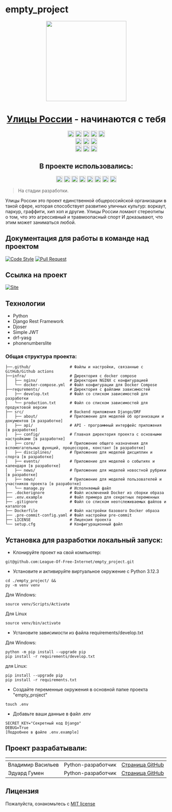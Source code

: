 # empty_project

<div align="center">
<!-- Title: -->
  <a href="https://github.com/League-Of-Free-Internet">
    <img src="https://avatars.githubusercontent.com/u/156543782?s=400&u=7125039f153801ba2b620fd12b655afd690cb7aa&v=4" height="250">
  </a>
  <h1><a href="https://streetrussia.ru/">Улицы России</a> - начинаются с тебя</h1>
<!-- Labels: -->
  <!-- First row: -->
  <a href="https://github.com/League-Of-Free-Internet/empty_project" style="text-decoration: none;">
    <img src="https://img.shields.io/github/contributors/League-Of-Free-Internet/empty_project" height="20" alt="Contributions">
  </a>
  <img src="https://pypi-camo.freetls.fastly.net/18c2771271928b1071e8d436680f9a0abf272294/68747470733a2f2f696d672e736869656c64732e696f2f707970692f762f646a616e676f726573746672616d65776f726b2e737667?style=flat-square" height="20">
  <img src="https://img.shields.io/github/repo-size/League-Of-Free-Internet/empty_project" height="20" alt="repo-size">
  <img src="https://img.shields.io/github/languages/code-size/League-Of-Free-Internet/empty_project" height="20" alt="code-size">
  <a href="https://img.shields.io/github/license/League-Of-Free-Internet/empty_project" style="text-decoration: none;">
    <img src="https://img.shields.io/github/license/League-Of-Free-Internet/empty_project" height="20" alt="license">
  </a>
  <!-- Second row: -->
  <br>
  <a href="https://github.com/League-Of-Free-Internet/empty_project/actions" style="text-decoration: none;">
    <img src="https://img.shields.io/github/actions/workflow/status/League-Of-Free-Internet/empty_project/empty_project_workflow.yml?label=workflow%20build" height="20" alt="GitHub Workflow Status">
  </a>
  <a href="https://github.com/pre-commit/pre-commit" style="text-decoration: none;">
    <img src="https://img.shields.io/badge/pre--commit-enabled-brightgreen?logo=pre-commit&logoColor=white&style=flat-square" height="20" alt="pre-commit">
  </a>
  <a href="https://github.com/psf/black" style="text-decoration: none;">
    <img src="https://img.shields.io/static/v1?label=code%20style&message=black&color=black&style=flat-square" height="20" alt="code style: black">
  </a>
  <!-- Third row: -->
  <br>
  <a href="https://github.com/League-Of-Free-Internet/empty_project/branches" style="text-decoration: none;">
    <img src="https://img.shields.io/github/commit-activity/w/League-Of-Free-Internet/empty_project" height="20" alt="commit-activity">
  </a>
  <a href="https://github.com/League-Of-Free-Internet/empty_project/branches" style="text-decoration: none;">
    <img src="https://img.shields.io/github/last-commit/League-Of-Free-Internet/empty_project" height="20" alt="last-commit">
  </a>
  <a href="https://github.com/orgs/League-Of-Free-Internet/projects/2" style="text-decoration: none;">
    <img src="https://img.shields.io/github/issues/League-Of-Free-Internet/empty_project" height="20" alt="issues">
  </a>

<!-- Short description: -->
  <h2>В проекте использовались:</h2>
  <a href="https://www.python.org/" style="text-decoration: none;">
    <img src="https://img.shields.io/badge/Python-3.12-blue?style=flat&logo=python&logoColor=ffdd54" height="20" alt="python">
  </a>
  <a href="https://www.djangoproject.com/" style="text-decoration: none;">
    <img src="https://img.shields.io/badge/Django-5.0.6-blue?style=flat&logo=django" height="20" alt="django">
  </a>
  <a href="https://www.django-rest-framework.org/" style="text-decoration: none;">
    <img src="https://img.shields.io/badge/DRF-3.15.1-blue?style=flat&logo=rest-framework" height="20" alt="django-rest-framework">
  </a>
  <a href="https://gunicorn.org/" style="text-decoration: none;">
    <img src="https://img.shields.io/badge/Gunicorn-22.0.0-blue?style=flat&logo=gunicorn" height="20" alt="gunicorn">
  </a>
  <a href="https://daviddrysdale.github.io/python-phonenumbers/" style="text-decoration: none;">
    <img src="https://img.shields.io/badge/phonenumberslite-8.13.37-blue?style=flat&logo=phonenumberslite" height="20" alt="python-phonenumbers">
  </a>
  <a href="https://drf-yasg.readthedocs.io/en/stable/readme.html" style="text-decoration: none;">
    <img src="https://img.shields.io/badge/drf_yasg-1.21.7-blue?style=flat&logo=drf-yasg" height="20" alt="drf-yasg">
  </a>
  <a href="https://django-rest-framework-simplejwt.readthedocs.io/en/latest/" style="text-decoration: none;">
    <img src="https://img.shields.io/badge/simplejwt-5.3.1-blue?style=flat&logo=simplejwt" height="20" alt="django-rest-framework-simplejwt">
  </a>
  <a href="https://www.docker.com/" style="text-decoration: none;">
    <img src="https://img.shields.io/badge/Docker-new-blue?style=flat&logo=docker" height="20" alt="docker">
  </a>
  
</div>

> На стадии разработки.

Улицы России это проект единственной общероссийской организации в такой сфере, которая способствует
развитию уличных культур: воркаут, паркур, граффити, хип хоп и другие.
Улицы России ломают стереотипы о том, что это агрессивный и травмоопасный спорт
И доказывают, что этим может заниматься любой.

## Документация для работы в команде над проектом

[![Code Style](https://img.shields.io/badge/Прочитать-Документацию_Code_Style-blue?style=for-the-badge)](https://github.com//League-Of-Free-Internet/empty_project/blob/dev/.github/docs/code_style_rules.md) [![Pull Request](https://img.shields.io/badge/Прочитать-Документацию_Pull_Request-2ea44f?style=for-the-badge)](https://github.com/League-Of-Free-Internet/empty_project/blob/dev/.github/docs/pull_request_rules.md)

## Ссылка на проект
[![Site](https://img.shields.io/badge/Перейти_на-Сайт-2ea44f?style=for-the-badge)]()

## Технологии
- Python
- Django Rest Framework
- Djoser
- Simple JWT
- drf-yasg
- phonenumberslite

### Общая структура проекта:
```
├──.github/                 # Файлы и настройки, связанные с GitHub/Github actions
├──infra/                   # Директория с docker compose
│   ├── nginx/              # Директория NGINX с конфигурацией
│   └── docker-compose.yml  # Файл конфигурации для Docker Compose
├──requrements/             # Директория с файлами зависимостей
│   ├── develop.txt         # Файл со списком зависимостей для разработки
│   └── production.txt      # Файл со списком зависимостей для продуктовой версии
├── src/                    # Backend приложения Django/DRF
│   ├── about/              # Приложение для моделей об организации и документов [в разработке]
│   ├── api/                # API - программный интерфейс приложения [в разработке]
│   ├── config/             # Главная директория проекта с основными настройками [в разработке]
│   ├── core/               # Приложение общего назначения для вспомогательных функций, процессоров, констант [в разработке]
│   ├── disciplines/        # Приложение для моделей дисциплин и спорта [в разработке]
│   ├── events/             # Приложение для моделей о событиях и календаря [в разработке]
│   ├── news/               # Приложение для моделей новостной рубрики [в разработке]
│   ├── news/               # Приложение для моделей пользователей и участников проекта [в разработке]
│   └── manage.py           # Исполняемый файл
├── .dockerignore           # Файл исключений Docker из сборки образа
├── .env.example            # Файл примера для секретных переменных
├── .gitignore              # Файл со списком неотслеживаемых файлов и каталогов
├── Dockerfile              # Файл настройки базового Docker образа
├── .pre-commit-config.yaml # Файл настройки pre-commit
├── LICENSE                 # Лицензия проекта
└── setup.cfg               # Конфигурационный файл
```
## Установка для разработки локальный запуск:

- Клонируйте проект на свой компьютер:
```
git@github.com:League-Of-Free-Internet/empty_project.git
```
- Установите и активируйте виртуальное окружение c Python 3.12.3
```
cd ./empty_project/ &&
py -m venv venv
```
Для Windows:
```
source venv/Scripts/Activate
```
Для Linux
```
source venv/bin/activate
```
- Установите зависимости из файла requirements/develop.txt

Для Windows:
```
python -m pip install --upgrade pip
pip install -r requirements/develop.txt
```
для Linux:
```
pip install --upgrade pip
pip install -r requirements.txt
```
- Создайте переменные окружения в основной папке проекта "empty_project"
```
touch .env
```
- Добавьте ваши данные в файл .env
```
SECRET_KEY="Секретный код Django"
DEBUG=True
[Подробнее в файле .env.example]
```

## Проект разрабатывали:

| <!-- --> | <!-- -->      | <!-- -->    |
|----------|---------------|-------------|
| Владимир Васильев | Python-разработчик | [Cтраница GitHub](https://github.com/chem1sto) |
| Эдуард Гумен | Python-разработчик | [Cтраница GitHub](https://github.com/hydrospirt) |

## Лицензия

Пожалуйста, ознакомьтесь с [MIT license](https://github.com/League-Of-Free-Internet/empty_project?tab=MIT-1-ov-file)
